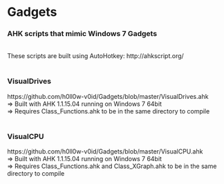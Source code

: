 Gadgets
=======

<h3>AHK scripts that mimic Windows 7 Gadgets</h3>
<br>
These scripts are built using AutoHotkey: http://ahkscript.org/
<br>
<br>
<h3>VisualDrives</h3> https://github.com/h0ll0w-v0id/Gadgets/blob/master/VisualDrives.ahk
<br>
=> Built with AHK 1.1.15.04 running on Windows 7 64bit
<br>
=> Requires Class_Functions.ahk to be in the same directory to compile
<br>
<br>
<h3>VisualCPU</h3> https://github.com/h0ll0w-v0id/Gadgets/blob/master/VisualCPU.ahk
<br>
=> Built with AHK 1.1.15.04 running on Windows 7 64bit
<br>
=> Requires Class_Functions.ahk and Class_XGraph.ahk to be in the same directory to compile
